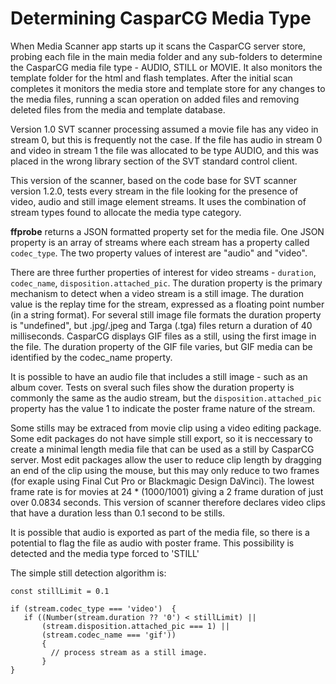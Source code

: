 Determining CasparCG Media Type
========

When Media Scanner app starts up it scans the CasparCG server store, probing each file in the main media folder and any sub-folders to determine the CasparCG media file type - AUDIO, STILL or MOVIE. It also monitors the template folder for the html and flash templates. After the initial scan completes it monitors the media store and template store for any changes to the media files, running a scan operation on added files and removing deleted files from the media and template database.

Version 1.0 SVT scanner processing assumed a movie file has any video in stream 0, but this is frequently not the case. If the file has audio in stream 0 and video in stream 1 the file was allocated to be type AUDIO, and this was placed in the wrong library section of the SVT standard control client.

This version of the scanner, based on the code base for SVT scanner version 1.2.0, tests every stream in the file looking for the presence of video, audio and still image element streams. It uses the combination of stream types found to allocate the media type category.

**ffprobe** returns a JSON formatted property set for the media file. One JSON property is an array of streams where each stream has a property called `codec_type`. The two property values of interest are "audio" and "video".  

There are three further properties of interest for video streams - `duration`, `codec_name`, `disposition.attached_pic`. The duration property is the primary mechanism to detect when a video stream is a still image. The duration value is the replay time for the stream, expressed as a floating point number (in a string format). For several still image file formats the duration property is "undefined", but .jpg/.jpeg and Targa (.tga) files return a duration of 40 milliseconds. CasparCG displays GIF files as a still, using the first image in the file. The duration property of the GIF file varies, but GIF media can be identified by the codec_name property. 

It is possible to have an audio file that includes a still image - such as an album cover. Tests on sveral such files show the duration property is commonly the same as the audio stream, but the `disposition.attached_pic` property has the value 1 to indicate the poster frame nature of the stream.

Some stills may be extraced from movie clip using a video editing package. Some edit packages do not have simple still export, so it is neccessary to create a minimal length media file that can be used as a still by CasparCG server. Most edit packages allow the user to reduce clip length by dragging an end of the clip using the mouse, but this may only reduce to two frames (for exaple using Final Cut Pro or Blackmagic Design DaVinci). The lowest frame rate is for movies at 24 * (1000/1001) giving a 2 frame duration of just over 0.0834 seconds. This version of scanner therefore declares video clips that have a duration less than 0.1 second to be stills.  

It is possible that audio is exported as part of the media file, so there is a potential to flag the file as audio with poster frame. This possibility is detected and the media type forced to 'STILL'

The simple still detection algorithm is:

```
const stillLimit = 0.1

if (stream.codec_type === 'video')  {
   if ((Number(stream.duration ?? '0') < stillLimit) || 
       (stream.disposition.attached_pic === 1) || 
       (stream.codec_name === 'gif')) 
       {
         // process stream as a still image.
       }
}
```

